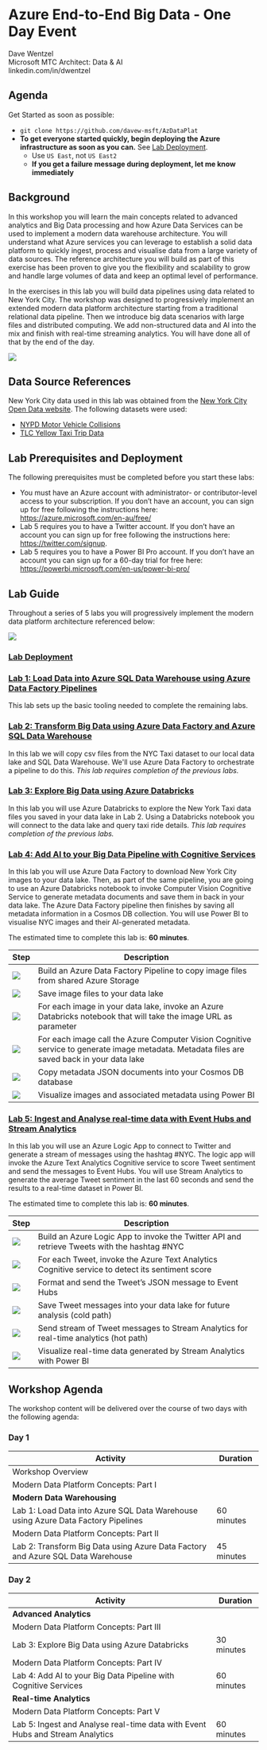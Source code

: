 
# Azure End-to-End Big Data - One Day Event

Dave Wentzel  
Microsoft MTC Architect: Data & AI  
linkedin.com/in/dwentzel  

## Agenda 

Get Started as soon as possible:  

* `git clone https://github.com/davew-msft/AzDataPlat`
* **To get everyone started quickly, begin deploying the Azure infrastructure as soon as you can.**  See [Lab Deployment](./Deploy/Deploy.md).  
  * Use `US East`, not `US East2`
  * **If you get a failure message during deployment, let me know immediately**

## Background

In this workshop you will learn the main concepts related to advanced analytics and Big Data processing and how Azure Data Services can be used to implement a modern data warehouse architecture. You will understand what Azure services you can leverage to establish a solid data platform to quickly ingest, process and visualise data from a large variety of data sources. The reference architecture you will build as part of this exercise has been proven to give you the flexibility and scalability to grow and handle large volumes of data and keep an optimal level of performance.

In the exercises in this lab you will build data pipelines using data related to New York City. The workshop was designed to progressively implement an extended modern data platform architecture starting from a traditional relational data pipeline. Then we introduce big data scenarios with large files and distributed computing. We add non-structured data and AI into the mix and finish with real-time streaming analytics. You will have done all of that by the end of the day.

![](./Media/ModernDataPlatformReferenceArchitecture.jpg)

## Data Source References
New York City data used in this lab was obtained from the [New York City Open Data website](https://opendata.cityofnewyork.us/). The following datasets were used:

* [NYPD Motor Vehicle Collisions](https://data.cityofnewyork.us/Public-Safety/NYPD-Motor-Vehicle-Collisions/h9gi-nx95)
* [TLC Yellow Taxi Trip Data](https://www1.nyc.gov/site/tlc/about/tlc-trip-record-data.page)

## Lab Prerequisites and Deployment
The following prerequisites must be completed before you start these labs:

* You must have an Azure account with administrator- or contributor-level access to your subscription. If you don’t have an account, you can sign up for free following the instructions here: https://azure.microsoft.com/en-au/free/
* Lab 5 requires you to have a Twitter account. If you don’t have an account you can sign up for free following the instructions here: https://twitter.com/signup. 
* Lab 5 requires you to have a Power BI Pro account. If you don’t have an account you can sign up for a 60-day trial for free here: https://powerbi.microsoft.com/en-us/power-bi-pro/

## Lab Guide

Throughout a series of 5 labs you will progressively implement the modern data platform architecture referenced below:

![](./Media/LabArchitecture.jpg)

### [Lab Deployment](./Deploy/Deploy.md)

### [Lab 1: Load Data into Azure SQL Data Warehouse using Azure Data Factory Pipelines](./Lab/Lab1/Lab1.md)

This lab sets up the basic tooling needed to complete the remaining labs.  

### [Lab 2: Transform Big Data using Azure Data Factory and Azure SQL Data Warehouse](./Lab/Lab2/Lab2.md)

In this lab we will copy csv files from the NYC Taxi dataset to our local data lake and SQL Data Warehouse.  We'll use Azure Data Factory to orchestrate a pipeline to do this.  *This lab requires completion of the previous labs.*

### [Lab 3: Explore Big Data using Azure Databricks](./Lab/Lab3/Lab3.md) 

In this lab you will use Azure Databricks to explore the New York Taxi data files you saved in your data lake in Lab 2. Using a Databricks notebook you will connect to the data lake and query taxi ride details. *This lab requires completion of the previous labs.*


### [Lab 4: Add AI to your Big Data Pipeline with Cognitive Services](./Lab/Lab4/Lab4.md)
In this lab you will use Azure Data Factory to download New York City images to your data lake. Then, as part of the same pipeline, you are going to use an Azure Databricks notebook to invoke Computer Vision Cognitive Service to generate metadata documents and save them in back in your data lake. The Azure Data Factory pipeline then finishes by saving all metadata information in a Cosmos DB collection. You will use Power BI to visualise NYC images and their AI-generated metadata.

The estimated time to complete this lab is: **60 minutes**.

Step     | Description
-------- | -----
![](./Media/Blue1.png) | Build an Azure Data Factory Pipeline to copy image files from shared Azure Storage
![](./Media/Blue2.png) | Save image files to your data lake
![](./Media/Blue3.png) | For each image in your data lake, invoke an Azure Databricks notebook that will take the image URL as parameter
![](./Media/Blue4.png) | For each image call the Azure Computer Vision Cognitive service to generate image metadata. Metadata files are saved back in your data lake
![](./Media/Blue5.png) | Copy metadata JSON documents into your Cosmos DB database
![](./Media/Blue6.png) | Visualize images and associated metadata using Power BI

### [Lab 5: Ingest and Analyse real-time data with Event Hubs and Stream Analytics](./Lab/Lab5/Lab5.md)
In this lab you will use an Azure Logic App to connect to Twitter and generate a stream of messages using the hashtag #NYC. The logic app will invoke the Azure Text Analytics Cognitive service to score Tweet sentiment and send the messages to Event Hubs. You will use Stream Analytics to generate the average Tweet sentiment in the last 60 seconds and send the results to a real-time dataset in Power BI.

The estimated time to complete this lab is: **60 minutes**.

Step     | Description
-------- | -----
![](./Media/Orange1.png) | Build an Azure Logic App to invoke the Twitter API and retrieve Tweets with the hashtag #NYC
![](./Media/Orange2.png) | For each Tweet, invoke the Azure Text Analytics Cognitive service to detect its sentiment score
![](./Media/Orange3.png) | Format and send the Tweet’s JSON message to Event Hubs
![](./Media/Orange4.png) | Save Tweet messages into your data lake for future analysis (cold path)
![](./Media/Orange5.png) | Send stream of Tweet messages to Stream Analytics for real-time analytics (hot path)
![](./Media/Orange6.png) | Visualize real-time data generated by Stream Analytics with Power BI

## Workshop Agenda

The workshop content will be delivered over the course of two days with the following agenda:

### Day 1
Activity | Duration
-------- | ---------
Workshop Overview |
Modern Data Platform Concepts: Part I |
**Modern Data Warehousing** |
Lab 1: Load Data into Azure SQL Data Warehouse using Azure Data Factory Pipelines    | 60 minutes
Modern Data Platform Concepts: Part II |
Lab 2: Transform Big Data using Azure Data Factory and Azure SQL Data Warehouse    | 45 minutes

### Day 2

Activity | Duration
-------- | ---------
**Advanced Analytics** |
Modern Data Platform Concepts: Part III |
Lab 3: Explore Big Data using Azure Databricks    | 30 minutes
Modern Data Platform Concepts: Part IV |
Lab 4: Add AI to your Big Data Pipeline with Cognitive Services    | 60 minutes
**Real-time Analytics** |
Modern Data Platform Concepts: Part V |
Lab 5: Ingest and Analyse real-time data with Event Hubs and Stream Analytics   | 60 minutes